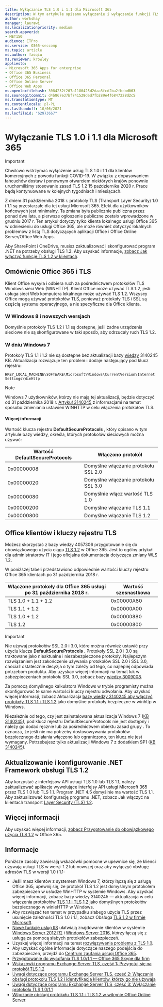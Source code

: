 ```yaml
---
title: Wyłączanie TLS 1.0 i 1.1 dla Microsoft 365
description: W tym artykule opisano wyłączanie i wyłączanie funkcji TLS 1.0 i 1.1 dla Microsoft 365.
author: workshay
manager: laurawi
ms.localizationpriority: medium
search.appverid:
- MET150
audience: ITPro
ms.service: O365-seccomp
ms.topic: article
ms.author: fasqiu
ms.reviewer: krowley
appliesto:
- Microsoft 365 Apps for enterprise
- Office 365 Business
- Office 365 Personal
- Office Online Server
- Office Web Apps
ms.openlocfilehash: 3084232f267a1180425d2daa3fcd2ba2fbcbd063
ms.sourcegitcommit: d4b867e37bf741528ded7fb289e4f6847228d2c5
ms.translationtype: MT
ms.contentlocale: pl-PL
ms.lasthandoff: 10/06/2021
ms.locfileid: "62973667"
---
```

# <a name="disabling-tls-10-and-11-for-microsoft-365"></a>Wyłączanie TLS 1.0 i 1.1 dla Microsoft 365

> [!IMPORTANT]
> Chwilowo wstrzymać wyłączenie usług TLS 1.0 i 1.1 dla klientów komercyjnych z powodu funkcji COVID-19. W związku z dopasowaniem łańcuchów dostaw i ponownym otwarciem niektórych krajów ponownie uruchomiliśmy stosowanie zasad TLS 1.2 15 października 2020 r. Prace będą kontynuowane w kolejnych tygodniach i miesiącach.

Z dniem 31 października 2018 r. protokoły TLS (Transport Layer Security) 1.0 i 1.1 są przestarzałe dla tej usługi Microsoft 365. Efekt dla użytkowników końcowych jest minimalny. Ta zmiana była publicznie publiczna przez ponad dwa lata, a pierwsze ogłoszenie publiczne zostało wprowadzone w grudniu 2017 r. Ten artykuł dotyczy tylko klienta lokalnego usługi Office 365 w odniesieniu do usługi Office 365, ale może również dotyczyć lokalnych problemów z listą TLS dotyczących aplikacji Office i Office Online Server/Office Web Apps.

Aby SharePoint i OneDrive, musisz zaktualizować i skonfigurować program .NET na potrzeby obsługi TLS 1.2. Aby uzyskać informacje, [zobacz Jak włączyć funkcję TLS 1.2 w klientach](/mem/configmgr/core/plan-design/security/enable-tls-1-2-client).

## <a name="office-365-and-tls-overview"></a>Omówienie Office 365 i TLS

Klient Office wysyła i odbiera ruch za pośrednictwem protokołów TLS Windows sieci Web (WINHTTP). Klient Office może używać TLS 1.2, jeśli usługa sieci Web komputera lokalnego może używać TLS 1.2. Wszyscy Office mogą używać protokołów TLS, ponieważ protokoły TLS i SSL są częścią systemu operacyjnego, a nie specyficzne dla Office klienta.

### <a name="on-windows-8-and-later-versions"></a>W Windows 8 i nowszych wersjach

Domyślnie protokoły TLS 1.2 i 1.1 są dostępne, jeśli żadne urządzenia sieciowe nie są skonfigurowane w taki sposób, aby odrzucały ruch TLS 1.2.

### <a name="on-windows-7"></a>W dniu Windows 7

Protokoły TLS 1.1 i 1.2 nie są dostępne bez aktualizacji bazy [wiedzy](https://support.microsoft.com/help/3140245) 3140245 KB. Aktualizacja rozwiązuje ten problem i dodaje następujący pod klucz rejestru:

```console
HKEY_LOCAL_MACHINE\SOFTWARE\Microsoft\Windows\CurrentVersion\Internet Settings\WinHttp
```

> [!NOTE]
> Windows 7 użytkowników, którzy nie mają tej aktualizacji, będzie dotyczyć od 31 października 2018 r. [Artykuł 3140245](https://support.microsoft.com/help/3140245) z informacjami na temat sposobu zmieniania ustawień WINHTTP w celu włączenia protokołów TLS.

#### <a name="more-information"></a>Więcej informacji

Wartość klucza rejestru **DefaultSecureProtocols** , który opisano w tym artykule bazy wiedzy, określa, których protokołów sieciowych można używać:

|Wartość DefaultSecureProtocols|Włączono protokół|
|-|-|
|0x00000008|Domyślne włączanie protokołu SSL 2.0|
|0x00000020|Domyślne włączanie protokołu SSL 3.0|
|0x00000080|Domyślnie włącz wartość TLS 1.0|
|0x00000200|Domyślne włączanie TLS 1.1|
|0x00000800|Domyślne włączanie TLS 1.2|

## <a name="office-clients-and-tls-registry-keys"></a>Office klientów i kluczy rejestru TLS

Możesz skorzystać z bazy wiedzy 4057306 przygotowanie się do obowiązkowego użycia ciągu [TLS 1.2](https://support.microsoft.com/help/4057306) w Office 365. Jest to ogólny artykuł dla administratorów IT i jego oficjalna dokumentacja dotycząca zmiany WLS 1.2.

W poniższej tabeli przedstawiono odpowiednie wartości kluczy rejestru Office 365 klientach po 31 października 2018 r.

|Włączone protokoły dla Office 365 usługi po 31 października 2018 r.|Wartość szesnastkowa|
|-|-|
|TLS 1.0 + 1.1 + 1.2|0x00000A80|
|TLS 1.1 + 1.2|0x00000A00|
|TLS 1.0 + 1.2|0x00000880|
|TLS 1.2|0x00000800|

> [!IMPORTANT]
> Nie używaj protokołów SSL 2.0 i 3.0, które można również ustawić przy użyciu klucza **DefaultSecureProtocols** . Protokoły SSL 2.0 i 3.0 są traktowane jako nieaktualne i niezabezpieczone protokoły. Najlepszym rozwiązaniem jest zakończenie używania protokołów SSL 2.0 i SSL 3.0, chociaż ostatecznie decyzja o tym zależy od tego, co najlepiej odpowiada potrzebom produktu. Aby uzyskać więcej informacji na temat luk w zabezpieczeniach protokołu SSL 3.0, zobacz bazy [wiedzy 3009008](https://support.microsoft.com/help/3009008).

Za pomocą domyślnego kalkulatora Windows w trybie programisty można skonfigurować te same wartości kluczy rejestru odwołania. Aby uzyskać więcej informacji, zobacz Aktualizacja [bazy wiedzy 3140245 aby włączyć protokoły TLS 1.1 i TLS 1.2](https://support.microsoft.com/help/3140245) jako domyślne protokoły bezpieczne w winhttp w Windows.

Niezależnie od tego, czy jest zainstalowana aktualizacja Windows 7 ([KB 3140245](https://support.microsoft.com/help/3140245)), pod klucz rejestru DefaultSecureProtocols nie jest dostępny i należy go dodać ręcznie lub za pośrednictwem obiektu zasad grupy . To oznacza, że jeśli nie ma potrzeby dostosowywania protokołów bezpiecznego działania włączono lub ograniczono, ten klucz nie jest wymagany. Potrzebujesz tylko aktualizacji Windows 7 z dodatkiem SP1 ([KB 3140245](https://support.microsoft.com/help/3140245)).

## <a name="update-and-configure-the-net-framework-to-support-tls-12"></a>Aktualizowanie i konfigurowanie .NET Framework obsługi TLS 1.2

Aby korzystać z interfejsów API usługi TLS 1.0 lub TLS 1.1, należy zaktualizować aplikacje wywołujące interfejsy API usługi Microsoft 365 przez TLS 1.0 lub TLS 1.1. Program .NET 4.5 domyślnie ma wartość TLS 1.1. Aby zaktualizować konfigurację programu .NET, zobacz Jak włączyć na klientach transport [Layer Security (TLS) 1.2](/mem/configmgr/core/plan-design/security/enable-tls-1-2-client).

## <a name="more-information"></a>Więcej informacji

Aby uzyskać więcej informacji, [zobacz Przygotowanie do obowiązkowego użycia TLS 1.2](https://support.microsoft.com/help/4057306/preparing-for-tls-1-2-in-office-365) w Office 365.

## <a name="references"></a>Informacje

Poniższe zasoby zawierają wskazówki pomocne w upewnice się, że klienci używają usługi TLS w wersji 1.2 lub nowszej oraz aby wyłączyć obsługę adresów TLS w wersji 1.0 i 1.1:

- Jeśli masz klientów z systemem Windows 7, którzy łączą się z usługą Office 365, upewnij się, że protokół TLS 1.2 jest domyślnym protokołem zabezpieczeń w usłudze WinHTTP w systemie Windows. Aby uzyskać więcej informacji, zobacz bazy wiedzy 3140245 — aktualizacja w celu włączenia protokołów [TLS 1.1 i TLS 1.2](https://support.microsoft.com/help/3140245/update-to-enable-tls-1-1-and-tls-1-2-as-a-default-secure-protocols-in) jako domyślnych protokołów bezpiecznego w winieHTTP w Windows.
- Aby rozwiązać ten temat w przypadku słabego użycia TLS przez usunięcie zależności TLS 1.0 i 1.1, zobacz Obsługa [TLS 1.2 w firmie Microsoft](https://cloudblogs.microsoft.com/microsoftsecure/2017/06/20/tls-1-2-support-at-microsoft/).
- [Nowe funkcje usług IIS](https://cloudblogs.microsoft.com/microsoftsecure/2017/09/07/new-iis-functionality-to-help-identify-weak-tls-usage/) ułatwiają znajdowanie klientów w systemie [Windows Server 2012 R2](https://support.microsoft.com/help/4025335/windows-8-1-windows-server-2012-r2-update-kb4025335) i [Windows Server 2016](https://support.microsoft.com/help/4025334/windows-10-update-kb4025334), którzy łączą się z usługą za pomocą słabych protokołów zabezpieczeń.
- Uzyskaj więcej informacji na temat [rozwiązywania problemu z TLS 1.0](https://www.microsoft.com/download/details.aspx?id=55266).
- Aby uzyskać ogólne informacje dotyczące naszego podejścia do zabezpieczeń, przejdź do [Centrum zaufania usługi Office 365](https://www.microsoft.com/trustcenter/cloudservices/office365).
- [Przygotowanie do wycofania TLS 1.0/1.1 — Office 365 Skype dla firm](https://techcommunity.microsoft.com/t5/Skype-for-Business-Blog/Preparing-for-TLS-1-0-1-1-Deprecation-O365-Skype-for-Business/ba-p/222247)
- [Wskazówki programu Exchange Server TLS, część 1: Przygotuj się na protokół TLS 1.2](https://techcommunity.microsoft.com/t5/exchange-team-blog/exchange-server-tls-guidance-part-1-getting-ready-for-tls-1-2/ba-p/607649)
- [Uwagi dotyczące programu Exchange Server TLS, część 2: Włączanie obsługi protokołu TLS 1.2 i identyfikacja klientów, którzy go nie używają](https://techcommunity.microsoft.com/t5/exchange-team-blog/exchange-server-tls-guidance-part-2-enabling-tls-1-2-and/ba-p/607761)
- [Uwagi dotyczące programu Exchange Server TLS, część 3: Wyłączanie protokołu TLS 1.0/1.1](https://techcommunity.microsoft.com/t5/exchange-team-blog/exchange-server-tls-guidance-part-3-turning-off-tls-1-0-1-1/ba-p/607898)
- [Włączanie obsługi protokołu TLS 1.1 i TLS 1.2 w witrynie Office Online Server](/officeonlineserver/enable-tls-1-1-and-tls-1-2-support-in-office-online-server)

